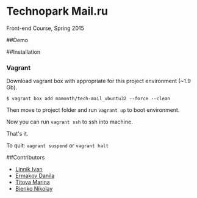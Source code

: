 Technopark Mail.ru
============
Front-end Course, Spring 2015

##Demo

##Installation

### Vagrant

Download vagrant box with appropriate for this project environment (~1.9 Gb).

```
$ vagrant box add mamonth/tech-mail_ubuntu32 --force --clean
```

Then move to project folder and run `vagrant up` to boot environment.

Now you can run `vagrant ssh` to ssh into machine.

That's it.

To quit: `vagrant suspend` or `vagrant halt`


##Contributors
* [Linnik Ivan](https://github.com/xpyy)
* [Ermakov Danila](https://github.com/dnlrmkv)
* [Titova Marina](https://github.com/lladrona)
* [Bienko Nikolay](https://github.com/bikolya)
